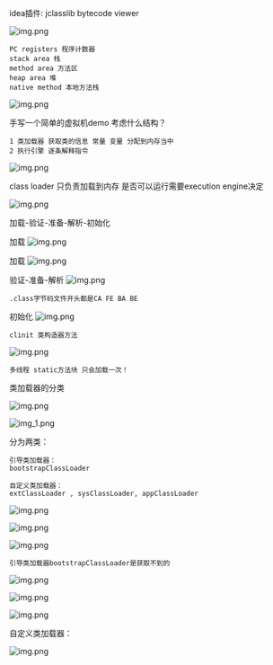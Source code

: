 idea插件: jclasslib bytecode viewer

![img.png](img/img21.png)

    PC registers 程序计数器
    stack area 栈
    method area 方法区
    heap area 堆
    native method 本地方法栈
    
![img.png](img/img22.png)

手写一个简单的虚拟机demo 考虑什么结构？

    1 类加载器 获取类的信息 常量 变量 分配到内存当中
    2 执行引擎 逐条解释指令

![img.png](img/img23.png)

class loader 只负责加载到内存 是否可以运行需要execution engine决定

![img.png](img/img24.png)

加载-验证-准备-解析-初始化

加载
![img.png](img/img25.png)

加载
![img.png](img/img26.png)

验证-准备-解析
![img.png](img/img27.png)

    .class字节码文件开头都是CA FE BA BE

初始化
![img.png](img/img28.png)

    clinit 类构造器方法

![img.png](img/img29.png)

    多线程 static方法块 只会加载一次！


类加载器的分类

![img.png](img/img30.png)

![img_1.png](img/img_31.png)

分为两类：

    引导类加载器：
    bootstrapClassLoader

    自定义类加载器：
    extClassLoader , sysClassLoader, appClassLoader

![img.png](img/img32.png)

![img.png](img/img33.png)

![img.png](img/img34.png)

    引导类加载器bootstrapClassLoader是获取不到的

![img.png](img/img35.png)

![img.png](img/img36.png)

![img.png](img/img37.png)

自定义类加载器：

![img.png](img/img38.png)